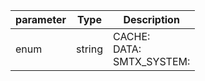 | parameter | Type | Description |
| ----------- | ----------- |----------- |
| enum  |  string  | CACHE: <br/>DATA: <br/>SMTX_SYSTEM:   |